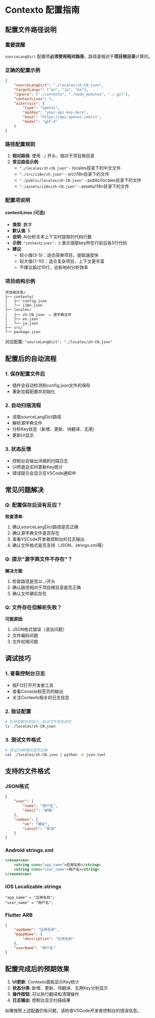 # Contexto 配置指南

## 配置文件路径说明

### 重要提醒
`sourceLangDict` 配置项**必须使用相对路径**，路径是相对于**项目根目录**计算的。

### 正确的配置示例

```json
{
    "sourceLangDict": "./locales/zh-CN.json",
    "targetLangs": ["en", "ja", "ko"],
    "ignore": ["./contexto", "./node_modules", "./.git"],
    "contextLines": 5,
    "aiService": {
        "type": "openai",
        "apiKey": "your-api-key-here",
        "base": "https://api.openai.com/v1",
        "model": "gpt-4"
    }
}
```

### 路径配置规则

1. **相对路径**: 使用 `./` 开头，相对于项目根目录
2. **常见路径示例**:
   - `"./locales/zh-CN.json"` - locales目录下的中文文件
   - `"./src/i18n/zh.json"` - src/i18n目录下的文件
   - `"./public/locales/zh-CN.json"` - public/locales目录下的文件
   - `"./assets/i18n/zh-CN.json"` - assets/i18n目录下的文件

### 配置项说明

#### contextLines (可选)
- **类型**: 数字
- **默认值**: 5
- **说明**: AI分析文本上下文时提取的代码行数
- **示例**: `"contextLines": 5` 表示提取key所在行前后各5行代码
- **建议**: 
  - 较小值(3-5)：适合简单项目，提取速度快
  - 较大值(7-10)：适合复杂项目，上下文更丰富
  - 不建议超过10行，会影响AI分析效率

### 项目结构示例

```
项目根目录/
├── contexto/
│   ├── config.json
│   └── i18n.json
├── locales/
│   ├── zh-CN.json  ← 源字典文件
│   ├── en.json
│   └── ja.json
├── src/
└── package.json
```

对应配置: `"sourceLangDict": "./locales/zh-CN.json"`

## 配置后的自动流程

### 1. 保存配置文件后
- 插件会自动检测到config.json文件的保存
- 重新加载配置并初始化

### 2. 自动扫描流程
- 读取sourceLangDict路径
- 解析源字典文件
- 分析Key状态（新增、更新、待翻译、无用）
- 更新UI显示

### 3. 状态反馈
- 控制台会输出详细的扫描日志
- UI界面会实时更新Key统计
- 错误提示会显示在VSCode通知中

## 常见问题解决

### Q: 配置保存后没有反应？
**检查清单**:
1. 确认sourceLangDict路径是否正确
2. 确认源字典文件是否存在
3. 查看VSCode开发者控制台的日志输出
4. 确认文件格式是否支持（JSON、strings.xml等）

### Q: 提示"源字典文件不存在"？
**解决方案**:
1. 检查路径是否以`./`开头
2. 确认路径相对于项目根目录是否正确
3. 确认文件确实存在

### Q: 文件存在但解析失败？
**可能原因**:
1. JSON格式错误（语法问题）
2. 文件编码问题
3. 文件权限问题

## 调试技巧

### 1. 查看控制台日志
- 按F12打开开发者工具
- 查看Console标签页的输出
- 关注Contexto相关的日志信息

### 2. 验证配置
```bash
# 在项目根目录执行，验证文件是否存在
ls ./locales/zh-CN.json
```

### 3. 测试文件格式
```bash
# 验证JSON格式是否正确
cat ./locales/zh-CN.json | python -m json.tool
```

## 支持的文件格式

### JSON格式
```json
{
    "user": {
        "name": "用户名",
        "email": "邮箱"
    },
    "common": {
        "ok": "确定",
        "cancel": "取消"
    }
}
```

### Android strings.xml
```xml
<resources>
    <string name="app_name">应用名称</string>
    <string name="user_name">用户名</string>
</resources>
```

### iOS Localizable.strings
```
"app_name" = "应用名称";
"user_name" = "用户名";
```

### Flutter ARB
```json
{
    "appName": "应用名称",
    "@appName": {
        "description": "应用名称"
    },
    "userName": "用户名"
}
```

## 配置完成后的预期效果

1. **UI更新**: Contexto面板显示Key统计
2. **状态分类**: 新增、更新、待翻译、无用Key分别显示
3. **操作按钮**: 可以执行翻译和清理操作
4. **日志输出**: 控制台显示扫描结果

如果按照上述配置仍有问题，请检查VSCode开发者控制台的错误信息。
